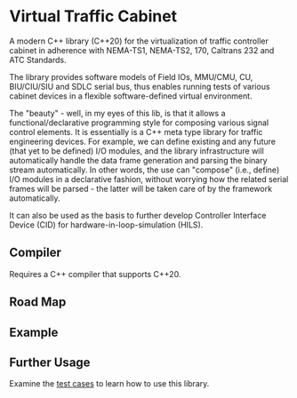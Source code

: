 # Virtual Traffic Cabinet
A modern C++ library (C++20) for the virtualization of traffic controller cabinet in adherence with NEMA-TS1, NEMA-TS2, 170, Caltrans 232 and ATC Standards. 

The library provides software models of Field IOs, MMU/CMU, CU, BIU/CIU/SIU and SDLC serial bus, thus enables running tests of various cabinet devices in a flexible software-defined virtual environment. 

The "beauty" - well, in my eyes of this lib, is that it allows a functional/declarative programming style for composing various signal control elements. It is essentially is a C++ meta type library for traffic engineering devices. For example, we can define existing and any future (that yet to be defined) I/O modules, and the library infrastructure will automatically handle the data frame generation and parsing the binary stream automatically. In other words, the use can "compose" (i.e., define) I/O modules in a declarative fashion, without worrying how the related serial frames will be parsed - the latter will be taken care of by the framework automatically.

It can also be used as the basis to further develop Controller Interface Device (CID) for hardware-in-loop-simulation (HILS).

## Compiler
Requires a C++ compiler that supports C++20.

## Road Map

## Example

## Further Usage

Examine the [test cases](https://github.com/wxinix/virtual_cabinet/blob/master/test/virtual_cabinet_test.cpp) to learn how to use this library.